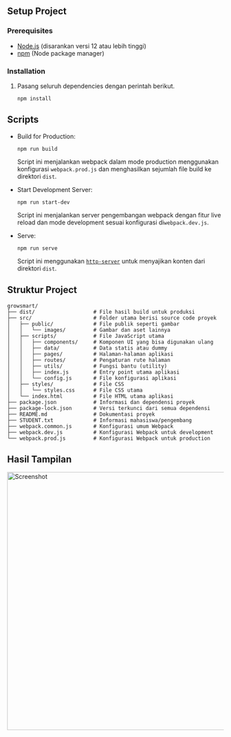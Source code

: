 ## Setup Project

### Prerequisites

- [Node.js](https://nodejs.org/) (disarankan versi 12 atau lebih tinggi)
- [npm](https://www.npmjs.com/) (Node package manager)

### Installation

1. Pasang seluruh dependencies dengan perintah berikut.
   ```shell
   npm install
   ```

## Scripts

- Build for Production:
  ```shell
  npm run build
  ```
  Script ini menjalankan webpack dalam mode production menggunakan konfigurasi `webpack.prod.js` dan menghasilkan sejumlah file build ke direktori `dist`.

- Start Development Server:
  ```shell
  npm run start-dev
  ```
  Script ini menjalankan server pengembangan webpack dengan fitur live reload dan mode development sesuai konfigurasi di`webpack.dev.js`.

- Serve:
  ```shell
  npm run serve
  ```
  Script ini menggunakan [`http-server`](https://www.npmjs.com/package/http-server) untuk menyajikan konten dari direktori `dist`.

## Struktur Project

```text
growsmart/
├── dist/                   # File hasil build untuk produksi
├── src/                    # Folder utama berisi source code proyek
│   ├── public/             # File publik seperti gambar
│   │   └── images/         # Gambar dan aset lainnya
│   ├── scripts/            # File JavaScript utama
│   │   ├── components/     # Komponen UI yang bisa digunakan ulang
│   │   ├── data/           # Data statis atau dummy
│   │   ├── pages/          # Halaman-halaman aplikasi
│   │   ├── routes/         # Pengaturan rute halaman
│   │   ├── utils/          # Fungsi bantu (utility)
│   │   ├── index.js        # Entry point utama aplikasi
│   │   └── config.js       # File konfigurasi aplikasi
│   ├── styles/             # File CSS
│   │   └── styles.css      # File CSS utama
│   └── index.html          # File HTML utama aplikasi
├── package.json            # Informasi dan dependensi proyek
├── package-lock.json       # Versi terkunci dari semua dependensi
├── README.md               # Dokumentasi proyek
├── STUDENT.txt             # Informasi mahasiswa/pengembang
├── webpack.common.js       # Konfigurasi umum Webpack
├── webpack.dev.js          # Konfigurasi Webpack untuk development
└── webpack.prod.js         # Konfigurasi Webpack untuk production
```

## Hasil Tampilan 
<img src="https://github.com/user-attachments/assets/7c78d4b0-7caa-4c40-8cb3-59dbe8608fa1" alt="Screenshot" width="600"/>
